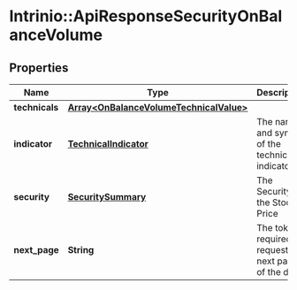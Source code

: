 # Intrinio::ApiResponseSecurityOnBalanceVolume

## Properties
Name | Type | Description | Notes
------------ | ------------- | ------------- | -------------
**technicals** | [**Array&lt;OnBalanceVolumeTechnicalValue&gt;**](OnBalanceVolumeTechnicalValue.md) |  | [optional] 
**indicator** | [**TechnicalIndicator**](TechnicalIndicator.md) | The name and symbol of the technical indicator | [optional] 
**security** | [**SecuritySummary**](SecuritySummary.md) | The Security of the Stock Price | [optional] 
**next_page** | **String** | The token required to request the next page of the data | [optional] 


